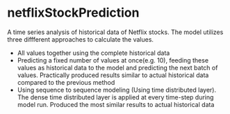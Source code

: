 # netflixStockPrediction

A time series analysis of historical data of Netflix stocks. The model utilizes three diffferent approaches to calculate the values.

- All values together using the complete historical data
- Predicting a fixed number of values at once(e.g. 10), feeding these values as historical data to the model and predicting the next batch of values. 
  Practically produced results similar to actual historical data compared to the previous method
- Using sequence to sequence modeling (Using time distributed layer). The dense time distributed layer is applied at every time-step during model run. 
  Produced the most similar results to actual historical data
